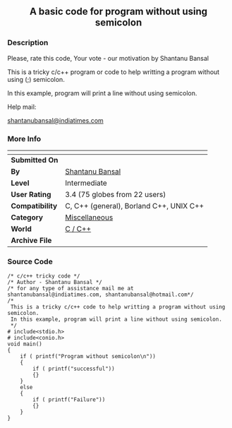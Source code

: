﻿<div align="center">

## A basic code for program without using semicolon


</div>

### Description

Please, rate this code, Your vote - our motivation by Shantanu Bansal

This is a tricky c/c++ program or code to help writting a program without using (;) semicolon.

In this example, program will print a line without using semicolon.

Help mail:

shantanubansal@indiatimes.com
 
### More Info
 


<span>             |<span>
---                |---
**Submitted On**   |
**By**             |[Shantanu Bansal](https://github.com/Planet-Source-Code/PSCIndex/blob/master/ByAuthor/shantanu-bansal.md)
**Level**          |Intermediate
**User Rating**    |3.4 (75 globes from 22 users)
**Compatibility**  |C, C\+\+ \(general\), Borland C\+\+, UNIX C\+\+
**Category**       |[Miscellaneous](https://github.com/Planet-Source-Code/PSCIndex/blob/master/ByCategory/miscellaneous__3-1.md)
**World**          |[C / C\+\+](https://github.com/Planet-Source-Code/PSCIndex/blob/master/ByWorld/c-c.md)
**Archive File**   |[](https://github.com/Planet-Source-Code/shantanu-bansal-a-basic-code-for-program-without-using-semicolon__3-8140/archive/master.zip)





### Source Code

```
/* c/c++ tricky code */
/* Author - Shantanu Bansal */
/* for any type of assistance mail me at shantanubansal@indiatimes.com, shantanubansal@hotmail.com*/
/*
 This is a tricky c/c++ code to help writting a program without using semicolon.
 In this example, program will print a line without using semicolon.
 */
# include<stdio.h>
# include<conio.h>
void main()
{
	if ( printf("Program without semicolon\n"))
	{
		if ( printf("successful"))
		{}
	}
	else
	{
		if ( printf("Failure"))
		{}
	}
}
```

